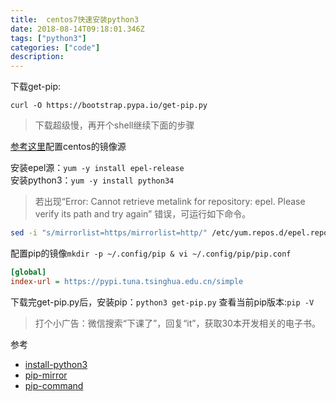 ```yaml
---
title:  centos7快速安装python3
date: 2018-08-14T09:18:01.346Z
tags: ["python3"]
categories: ["code"]
description: 
---
```


下载get-pip:
```shell
curl -O https://bootstrap.pypa.io/get-pip.py
```
> 下载超级慢，再开个shell继续下面的步骤

[参考这里](https://sxy91.com/posts/mongo/)配置centos的镜像源

安装epel源：`yum -y install epel-release`  
安装python3：`yum -y install python34`  

>若出现“Error: Cannot retrieve metalink for repository: epel. Please verify its path and try again” 错误，可运行如下命令。

```bash
sed -i "s/mirrorlist=https/mirrorlist=http/" /etc/yum.repos.d/epel.repo
```

配置pip的镜像`mkdir -p ~/.config/pip & vi ~/.config/pip/pip.conf`
```ini
[global]
index-url = https://pypi.tuna.tsinghua.edu.cn/simple
```

下载完get-pip.py后，安装pip：`python3 get-pip.py`
查看当前pip版本:`pip -V` 

> 打个小广告：微信搜索“下课了”，回复“it”，获取30本开发相关的电子书。

参考

- [install-python3](http://ask.xmodulo.com/install-python3-centos.html)
- [pip-mirror](https://pip.pypa.io/en/stable/user_guide/#configuration)
- [pip-command](http://www.cnblogs.com/xueweihan/p/4981704.htm)
